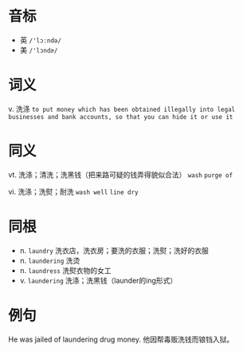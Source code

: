 # 音标

- 英 `/'lɔːndə/`
- 美 `/'lɔndɚ/`

# 词义

v. 洗涤
`to put money which has been obtained illegally into legal businesses and bank accounts, so that you can hide it or use it`

# 同义

vt. 洗涤；清洗；洗黑钱（把来路可疑的钱弄得貌似合法）
`wash` `purge of`

vi. 洗涤；洗熨；耐洗
`wash well` `line dry`

# 同根

- n. `laundry` 洗衣店，洗衣房；要洗的衣服；洗熨；洗好的衣服
- n. `laundering` 洗烫
- n. `laundress` 洗熨衣物的女工
- v. `laundering` 洗涤；洗黑钱（launder的ing形式）

# 例句

He was jailed of laundering drug money.
他因帮毒贩洗钱而锒铛入狱。


